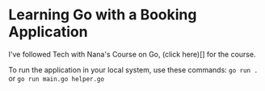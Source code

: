 # Learning Go with a Booking Application

I've followed Tech with Nana's Course on Go, (click here)[] for the course.

To run the application in your local system, use these commands: `go run .` or `go run main.go helper.go`